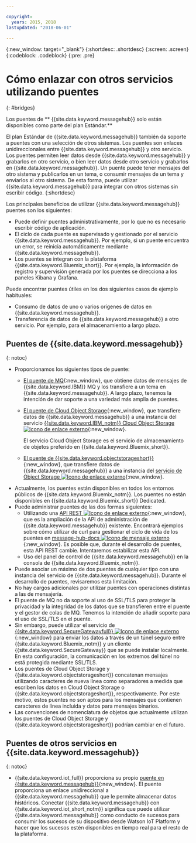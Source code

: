 ```yaml
---

copyright:
  years: 2015, 2018
lastupdated: "2018-06-01"

---
```


{:new_window: target="_blank"}
{:shortdesc: .shortdesc}
{:screen: .screen}
{:codeblock: .codeblock}
{:pre: .pre}

# Cómo enlazar con otros servicios utilizando puentes
{: #bridges}

Los puentes de ** {{site.data.keyword.messagehub}} solo están disponibles como parte del plan Estándar.**
<br/>

El plan Estándar de {{site.data.keyword.messagehub}} también da soporte a puentes con una selección de otros sistemas. Los puentes son enlaces unidireccionales entre {{site.data.keyword.messagehub}} y otro servicio. Los puentes permiten leer datos desde {{site.data.keyword.messagehub}} y grabarlos en otro servicio, o bien leer datos desde otro servicio y grabarlos en {{site.data.keyword.messagehub}}. Un puente puede tener mensajes del otro sistema y publicarlos en un tema, o consumir mensajes de un tema y enviarlos al otro sistema. De esta forma, puede utilizar {{site.data.keyword.messagehub}} para integrar con otros sistemas sin escribir código.
{:shortdesc}

Los principales beneficios de utilizar {{site.data.keyword.messagehub}} puentes son los siguientes:  

* Puede definir puentes administrativamente, por lo que no es necesario escribir código de aplicación.
* El ciclo de cada puente es supervisado y gestionado por el servicio {{site.data.keyword.messagehub}}. Por ejemplo, si un puente encuentra un error, se reinicia automáticamente mediante {{site.data.keyword.messagehub}}.
* Los puentes se integran con la plataforma {{site.data.keyword.Bluemix_short}}. Por ejemplo, la información de registro y supervisión generada por los puentes se direcciona a los paneles Kibana y Grafana.

Puede encontrar puentes útiles en los dos siguientes casos de ejemplo habituales:

* Consumo de datos de uno o varios orígenes de datos en {{site.data.keyword.messagehub}}.
* Transferencia de datos de {{site.data.keyword.messagehub}} a otro servicio. Por ejemplo, para el almacenamiento a largo plazo.

## Puentes de {{site.data.keyword.messagehub}}
{: notoc}

* Proporcionamos los siguientes tipos de puente: 
  - [El puente de MQ](/docs/services/EventStreams/eventstreams105.html){:new_window}, que obtiene datos de mensajes de {{site.data.keyword.IBM}} MQ y los transfiere a un tema en {{site.data.keyword.messagehub}}. A largo plazo, tenemos la intención de dar soporte a una variedad más amplia de puentes.
  - [El puente de Cloud Object Storage](/docs/services/EventStreams/eventstreams115.html){:new_window}, que transfiere datos de {{site.data.keyword.messagehub}} a una instancia del servicio [{{site.data.keyword.IBM_notm}} Cloud Object Storage ![Icono de enlace externo](../../icons/launch-glyph.svg "Icono de enlace externo")](/docs/services/cloud-object-storage/about-cos.html){:new_window}. 
    
    El servicio Cloud Object Storage es el servicio de almacenamiento de objetos preferido en {{site.data.keyword.Bluemix_short}}. 
  - [El puente de {{site.data.keyword.objectstorageshort}}](/docs/services/EventStreams/eventstreams089.html){:new_window}, que transfiere datos de {{site.data.keyword.messagehub}} a una instancia del [servicio de Object Storage ![Icono de enlace externo](../../icons/launch-glyph.svg "Icono de enlace externo")](/docs/services/ObjectStorage/index.html){:new_window}.
* Actualmente, los puentes están disponibles en todos los entornos públicos de {{site.data.keyword.Bluemix_notm}}. Los puentes no están disponibles en {{site.data.keyword.Bluemix_short}} Dedicated.
* Puede administrar puentes de las dos formas siguientes:
  - Utilizando una [API REST ![Icono de enlace externo](../../icons/launch-glyph.svg "Icono de enlace externo")](https://github.com/ibm-messaging/event-streams-docs){:new_window}, que es la ampliación de la API de administración de {{site.data.keyword.messagehub}} existente. Encontrará ejemplos sobre cómo utilizar de curl para gestionar el ciclo de vida de los puentes en [message-hub-docs ![Icono de mensaje externo](../../icons/launch-glyph.svg "Icono de mensaje externo")](https://github.com/ibm-messaging/event-streams-docs){:new_window}. Es posible que, durante el desarrollo de puentes, esta API REST cambie. Intentaremos estabilizar esta API.
  - Uso del panel de control de {{site.data.keyword.messagehub}} en la consola de {{site.data.keyword.Bluemix_notm}}.
* Puede asociar un máximo de dos puentes de cualquier tipo con una instancia del servicio de {{site.data.keyword.messagehub}}. Durante el desarrollo de puentes, revisaremos esta limitación.
* No hay cargos adicionales por utilizar puentes con operaciones distintas a las de mensajería.
* El puente de MQ no da soporte al uso de SSL/TLS para proteger la privacidad y la integridad de los datos que se transfieren entre el puente y el gestor de colas de MQ. Tenemos la intención de añadir soporte para el uso de SSL/TLS en el puente. 
* Sin embargo, puede utilizar el servicio de [{{site.data.keyword.SecureGatewayfull}} ![Icono de enlace externo](../../icons/launch-glyph.svg "Icono de enlace externo")](/docs/services/SecureGateway/secure_gateway.html){:new_window} para enviar los datos a través de un túnel seguro entre {{site.data.keyword.Bluemix_notm}} y un cliente {{site.data.keyword.SecureGateway}} que se puede instalar localmente. En esta configuración, la comunicación en los extremos del túnel no está protegida mediante SSL/TLS.
* Los puentes de Cloud Object Storage y {{site.data.keyword.objectstorageshort}} concatenan mensajes utilizando caracteres de nueva línea como separadores a medida que escriben los datos en Cloud Object Storage o {{site.data.keyword.objectstorageshort}}, respectivamente. Por este motivo, estos puentes no son aptos para los mensajes que contienen caracteres de línea incluida y datos para mensajes binarios.
* Las convenciones de nomenclatura de objetos que actualmente utilizan los puentes de Cloud Object Storage y {{site.data.keyword.objectstorageshort}} podrían cambiar en el futuro.

## Puentes de otros servicios en {{site.data.keyword.messagehub}}
{: notoc}

* {{site.data.keyword.iot_full}} proporciona su propio [puente en {{site.data.keyword.messagehub}}](/docs/services/EventStreams/eventstreams119.html){:new_window}. El puente proporciona un enlace unidireccional a {{site.data.keyword.messagehub}} que le permite almacenar datos históricos. Conectar {{site.data.keyword.messagehub}} con {{site.data.keyword.iot_short_notm}} significa que puede utilizar {{site.data.keyword.messagehub}} como conducto de sucesos para consumir los sucesos de su dispositivo desde Watson IoT Platform y hacer que los sucesos estén disponibles en tiempo real para el resto de la plataforma. 


